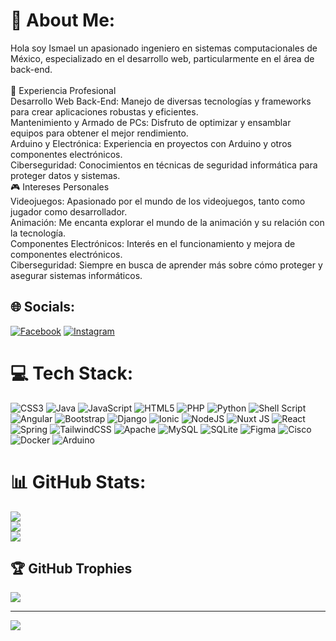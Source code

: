 # 💫 About Me:
Hola soy Ismael un apasionado ingeniero en sistemas computacionales de México, especializado en el desarrollo web, particularmente en el área de back-end.<br><br>🔭 Experiencia Profesional<br>Desarrollo Web Back-End: Manejo de diversas tecnologías y frameworks para crear aplicaciones robustas y eficientes.<br>Mantenimiento y Armado de PCs: Disfruto de optimizar y ensamblar equipos para obtener el mejor rendimiento.<br>Arduino y Electrónica: Experiencia en proyectos con Arduino y otros componentes electrónicos.<br>Ciberseguridad: Conocimientos en técnicas de seguridad informática para proteger datos y sistemas.<br>🎮 Intereses Personales<br>Videojuegos: Apasionado por el mundo de los videojuegos, tanto como jugador como desarrollador.<br>Animación: Me encanta explorar el mundo de la animación y su relación con la tecnología.<br>Componentes Electrónicos: Interés en el funcionamiento y mejora de componentes electrónicos.<br>Ciberseguridad: Siempre en busca de aprender más sobre cómo proteger y asegurar sistemas informáticos.


## 🌐 Socials:
[![Facebook](https://img.shields.io/badge/Facebook-%231877F2.svg?logo=Facebook&logoColor=white)](https://facebook.com/IsmaelRamirez) [![Instagram](https://img.shields.io/badge/Instagram-%23E4405F.svg?logo=Instagram&logoColor=white)](https://instagram.com/iarsinoo) 

# 💻 Tech Stack:
![CSS3](https://img.shields.io/badge/css3-%231572B6.svg?style=for-the-badge&logo=css3&logoColor=white) ![Java](https://img.shields.io/badge/java-%23ED8B00.svg?style=for-the-badge&logo=openjdk&logoColor=white) ![JavaScript](https://img.shields.io/badge/javascript-%23323330.svg?style=for-the-badge&logo=javascript&logoColor=%23F7DF1E) ![HTML5](https://img.shields.io/badge/html5-%23E34F26.svg?style=for-the-badge&logo=html5&logoColor=white) ![PHP](https://img.shields.io/badge/php-%23777BB4.svg?style=for-the-badge&logo=php&logoColor=white) ![Python](https://img.shields.io/badge/python-3670A0?style=for-the-badge&logo=python&logoColor=ffdd54) ![Shell Script](https://img.shields.io/badge/shell_script-%23121011.svg?style=for-the-badge&logo=gnu-bash&logoColor=white) ![Angular](https://img.shields.io/badge/angular-%23DD0031.svg?style=for-the-badge&logo=angular&logoColor=white) ![Bootstrap](https://img.shields.io/badge/bootstrap-%238511FA.svg?style=for-the-badge&logo=bootstrap&logoColor=white) ![Django](https://img.shields.io/badge/django-%23092E20.svg?style=for-the-badge&logo=django&logoColor=white) ![Ionic](https://img.shields.io/badge/Ionic-%233880FF.svg?style=for-the-badge&logo=Ionic&logoColor=white) ![NodeJS](https://img.shields.io/badge/node.js-6DA55F?style=for-the-badge&logo=node.js&logoColor=white) ![Nuxt JS](https://img.shields.io/badge/Nuxt-002E3B?style=for-the-badge&logo=nuxt.js&logoColor=#00DC82) ![React](https://img.shields.io/badge/react-%2320232a.svg?style=for-the-badge&logo=react&logoColor=%2361DAFB) ![Spring](https://img.shields.io/badge/spring-%236DB33F.svg?style=for-the-badge&logo=spring&logoColor=white) ![TailwindCSS](https://img.shields.io/badge/tailwindcss-%2338B2AC.svg?style=for-the-badge&logo=tailwind-css&logoColor=white) ![Apache](https://img.shields.io/badge/apache-%23D42029.svg?style=for-the-badge&logo=apache&logoColor=white) ![MySQL](https://img.shields.io/badge/mysql-4479A1.svg?style=for-the-badge&logo=mysql&logoColor=white) ![SQLite](https://img.shields.io/badge/sqlite-%2307405e.svg?style=for-the-badge&logo=sqlite&logoColor=white) ![Figma](https://img.shields.io/badge/figma-%23F24E1E.svg?style=for-the-badge&logo=figma&logoColor=white) ![Cisco](https://img.shields.io/badge/cisco-%23049fd9.svg?style=for-the-badge&logo=cisco&logoColor=black) ![Docker](https://img.shields.io/badge/docker-%230db7ed.svg?style=for-the-badge&logo=docker&logoColor=white) ![Arduino](https://img.shields.io/badge/-Arduino-00979D?style=for-the-badge&logo=Arduino&logoColor=white)
# 📊 GitHub Stats:
![](https://github-readme-stats.vercel.app/api?username=ismaiars&theme=tokyonight&hide_border=false&include_all_commits=false&count_private=false)<br/>
![](https://github-readme-streak-stats.herokuapp.com/?user=ismaiars&theme=tokyonight&hide_border=false)<br/>
![](https://github-readme-stats.vercel.app/api/top-langs/?username=ismaiars&theme=tokyonight&hide_border=false&include_all_commits=false&count_private=false&layout=compact)

## 🏆 GitHub Trophies
![](https://github-profile-trophy.vercel.app/?username=ismaiars&theme=buddhism&no-frame=false&no-bg=true&margin-w=4)

---
[![](https://visitcount.itsvg.in/api?id=ismaiars&icon=5&color=6)](https://visitcount.itsvg.in)

<!-- Proudly created with GPRM ( https://gprm.itsvg.in ) -->
